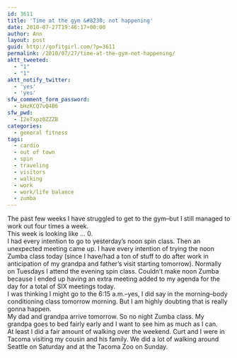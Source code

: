 ```yaml
---
id: 3611
title: 'Time at the gym &#8230; not happening'
date: 2010-07-27T19:46:17+00:00
author: Ann
layout: post
guid: http://gofitgirl.com/?p=3611
permalink: /2010/07/27/time-at-the-gym-not-happening/
aktt_tweeted:
  - "1"
  - "1"
aktt_notify_twitter:
  - 'yes'
  - 'yes'
sfw_comment_form_password:
  - bHzKCQ7vQ4B6
sfw_pwd:
  - I2eTxpz0ZZZB
categories:
  - general fitness
tags:
  - cardio
  - out of town
  - spin
  - traveling
  - visitors
  - walking
  - work
  - work/life balance
  - zumba
---
```

The past few weeks I have struggled to get to the gym&#8211;but I still managed to work out four times a week.  
This week is looking like &#8230; 0.  
I had every intention to go to yesterday&#8217;s noon spin class. Then an unexpected meeting came up. I have every intention of trying the noon Zumba class today (since I have/had a ton of stuff to do after work in anticipation of my grandpa and father&#8217;s visit starting tomorrow). Normally on Tuesdays I attend the evening spin class. Couldn&#8217;t make noon Zumba because I ended up having an extra meeting added to my agenda for the day for a total of SIX meetings today.  
I was thinking I might go to the 6:15 a.m.&#8211;yes, I did say in the morning&#8211;body conditioning class tomorrow morning. But I am highly doubting that is really gonna happen.  
My dad and grandpa arrive tomorrow. So no night Zumba class. My grandpa goes to bed fairly early and I want to see him as much as I can.  
At least I did a fair amount of walking over the weekend. Curt and I were in Tacoma visiting my cousin and his family. We did a lot of walking around Seattle on Saturday and at the Tacoma Zoo on Sunday.